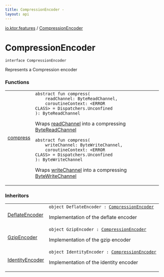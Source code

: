 ```yaml
---
title: CompressionEncoder - 
layout: api
---
```


<div class='api-docs-breadcrumbs'><a href="../index.html">io.ktor.features</a> / <a href="./index.html">CompressionEncoder</a></div>

# CompressionEncoder

<div class="signature"><code><span class="keyword">interface </span><span class="identifier">CompressionEncoder</span></code></div>

Represents a Compression encoder

### Functions

<table class="api-docs-table">
<tbody>
<tr>
<td markdown="1">

<a href="compress.html">compress</a>


</td>
<td markdown="1">
<div class="signature"><code><span class="keyword">abstract</span> <span class="keyword">fun </span><span class="identifier">compress</span><span class="symbol">(</span><br/>&nbsp;&nbsp;&nbsp;&nbsp;<span class="parameterName" id="io.ktor.features.CompressionEncoder$compress(kotlinx.coroutines.io.ByteReadChannel, )/readChannel">readChannel</span><span class="symbol">:</span>&nbsp;<span class="identifier">ByteReadChannel</span><span class="symbol">, </span><br/>&nbsp;&nbsp;&nbsp;&nbsp;<span class="parameterName" id="io.ktor.features.CompressionEncoder$compress(kotlinx.coroutines.io.ByteReadChannel, )/coroutineContext">coroutineContext</span><span class="symbol">:</span>&nbsp;<span class="identifier">&lt;ERROR CLASS&gt;</span>&nbsp;<span class="symbol">=</span>&nbsp;Dispatchers.Unconfined<br/><span class="symbol">)</span><span class="symbol">: </span><span class="identifier">ByteReadChannel</span></code></div>

Wraps <a href="compress.html#io.ktor.features.CompressionEncoder$compress(kotlinx.coroutines.io.ByteReadChannel, )/readChannel">readChannel</a> into a compressing <a href="#">ByteReadChannel</a>

<div class="signature"><code><span class="keyword">abstract</span> <span class="keyword">fun </span><span class="identifier">compress</span><span class="symbol">(</span><br/>&nbsp;&nbsp;&nbsp;&nbsp;<span class="parameterName" id="io.ktor.features.CompressionEncoder$compress(kotlinx.coroutines.io.ByteWriteChannel, )/writeChannel">writeChannel</span><span class="symbol">:</span>&nbsp;<span class="identifier">ByteWriteChannel</span><span class="symbol">, </span><br/>&nbsp;&nbsp;&nbsp;&nbsp;<span class="parameterName" id="io.ktor.features.CompressionEncoder$compress(kotlinx.coroutines.io.ByteWriteChannel, )/coroutineContext">coroutineContext</span><span class="symbol">:</span>&nbsp;<span class="identifier">&lt;ERROR CLASS&gt;</span>&nbsp;<span class="symbol">=</span>&nbsp;Dispatchers.Unconfined<br/><span class="symbol">)</span><span class="symbol">: </span><span class="identifier">ByteWriteChannel</span></code></div>

Wraps <a href="compress.html#io.ktor.features.CompressionEncoder$compress(kotlinx.coroutines.io.ByteWriteChannel, )/writeChannel">writeChannel</a> into a compressing <a href="#">ByteWriteChannel</a>


</td>
</tr>
</tbody>
</table>

### Inheritors

<table class="api-docs-table">
<tbody>
<tr>
<td markdown="1">

<a href="../-deflate-encoder/index.html">DeflateEncoder</a>


</td>
<td markdown="1">
<div class="signature"><code><span class="keyword">object </span><span class="identifier">DeflateEncoder</span>&nbsp;<span class="symbol">:</span>&nbsp;<a href="./index.md"><span class="identifier">CompressionEncoder</span></a></code></div>

Implementation of the deflate encoder


</td>
</tr>
<tr>
<td markdown="1">

<a href="../-gzip-encoder/index.html">GzipEncoder</a>


</td>
<td markdown="1">
<div class="signature"><code><span class="keyword">object </span><span class="identifier">GzipEncoder</span>&nbsp;<span class="symbol">:</span>&nbsp;<a href="./index.md"><span class="identifier">CompressionEncoder</span></a></code></div>

Implementation of the gzip encoder


</td>
</tr>
<tr>
<td markdown="1">

<a href="../-identity-encoder/index.html">IdentityEncoder</a>


</td>
<td markdown="1">
<div class="signature"><code><span class="keyword">object </span><span class="identifier">IdentityEncoder</span>&nbsp;<span class="symbol">:</span>&nbsp;<a href="./index.md"><span class="identifier">CompressionEncoder</span></a></code></div>

Implementation of the identity encoder


</td>
</tr>
</tbody>
</table>
